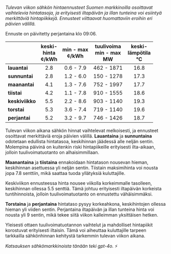 *Tulevan viikon sähkön hintaennusteet Suomen markkinoilla osoittavat vaihtelevia hintatasoja, ja erityisesti iltapäivän ja illan tunteina voi esiintyä merkittäviä hintapiikkejä. Ennusteet viittaavat huomattaviin eroihin eri päivien välillä.*

Ennuste on päivitetty perjantaina klo 09:06.

|             | keski-<br>hinta<br>¢/kWh | min - max<br>¢/kWh | tuulivoima<br>min - max<br>MW | keski-<br>lämpötila<br>°C |
|:-------------|:----------------:|:----------------:|:-------------:|:-------------:|
| **lauantai**  |       2.8        |      0.6 - 7.9   |    462 - 1871    |      16.8      |
| **sunnuntai** |       2.8        |      1.2 - 6.0   |    150 - 1278    |      17.3      |
| **maanantai** |       4.1        |      1.3 - 7.6   |    752 - 1997    |      17.7      |
| **tiistai**   |       4.2        |      1.1 - 7.8   |    910 - 1555    |      18.6      |
| **keskiviikko** |     5.5        |      2.2 - 8.6   |    903 - 1140    |      19.3      |
| **torstai**   |       5.3        |      3.6 - 7.4   |    719 - 1140    |      19.6      |
| **perjantai** |       5.2        |      3.2 - 9.7   |    746 - 1426    |      18.7      |

Tulevan viikon aikana sähkön hinnat vaihtelevat melkoisesti, ja ennusteet osoittavat merkittäviä eroja päivien välillä. **Lauantaina** ja **sunnuntaina** odotetaan edullista hintatasoa, keskihinnan jäädessä alle neljän sentin. Molempina päivinä on kuitenkin riski hintapiikeille erityisesti ilta-aikaan, jolloin tuulivoimatuotanto on alhaisimmillaan. 

**Maanantaina** ja **tiistaina** ennakoidaan hintatason nousevan hieman, keskihinnan asettuessa yli neljän sentin. Tiistain maksimihinta voi nousta jopa 7.8 senttiin, mikä saattaa tuoda yllätyksiä kuluttajille. 

Keskiviikon ennusteessa hinta nousee viikolla korkeimmalle tasolleen, keskihinnan ollessa 5.5 senttiä. Tämä johtuu erityisesti iltapäivän korkeista tuntihinnoista, jolloin tuulivoimatuotanto on ennustettu vähäisimmäksi.

**Torstaina** ja **perjantaina** hintataso pysyy korkeahkona, keskihintojen ollessa hieman yli viiden sentin. Perjantaina iltapäivän ja illan tunteina hinta voi nousta yli 9 sentin, mikä tekee siitä viikon kalleimman yksittäisen hetken.

Yleisesti ottaen tuulivoimatuotannon vaihtelut ja mahdolliset hintapiikit korostuvat erityisesti iltaisin. Tämä voi aiheuttaa kuluttajille tarpeen tarkkailla sähkönhinnan kehitystä tarkemmin tulevan viikon aikana.

*Katsauksen sähkömarkkinoista tänään teki gpt-4o.* ⚡
